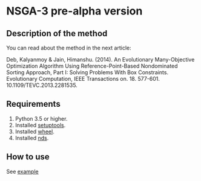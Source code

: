 # NSGA-3 pre-alpha version

## Description of the method

You can read about the method in the next article:

Deb, Kalyanmoy & Jain, Himanshu. (2014). An Evolutionary Many-Objective Optimization Algorithm Using Reference-Point-Based Nondominated Sorting Approach, Part I: Solving Problems With Box Constraints. Evolutionary Computation, IEEE Transactions on. 18. 577-601. 10.1109/TEVC.2013.2281535. 

## Requirements

1. Python 3.5 or higher.
2. Installed [setuptools](https://pypi.org/project/setuptools/).
3. Installed [wheel](https://pythonwheels.com/).
4. Installed [nds](https://github.com/KernelA/nds-py).


## How to use

See [example](./example/example.ipynb)
